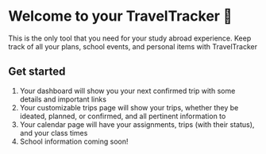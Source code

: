 # Welcome to your TravelTracker 👋

This is the only tool that you need for your study abroad experience. Keep track of all your plans, school events, and personal items with TravelTracker

## Get started

1. Your dashboard will show you your next confirmed trip with some details and important links 
2. Your customizable trips page will show your trips, whether they be ideated, planned, or confirmed, and all pertinent information to
3. Your calendar page will have your assignments, trips (with their status), and your class times 
4. School information coming soon!
